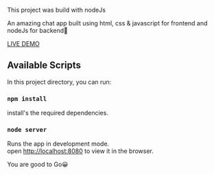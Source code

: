 This project was build with nodeJs

An amazing chat app built using html, css & javascript for frontend and nodeJs for backend🚀

[LIVE DEMO](https://afternoon-sierra-59290.herokuapp.com/)

## Available Scripts

In this project directory, you can run:

### `npm install`

install's the required dependencies.

### `node server`

Runs the app in development mode. <br/>
open [http://localhost:8080](http://localhost:8080) to view it in the browser.

You are good to Go😀
